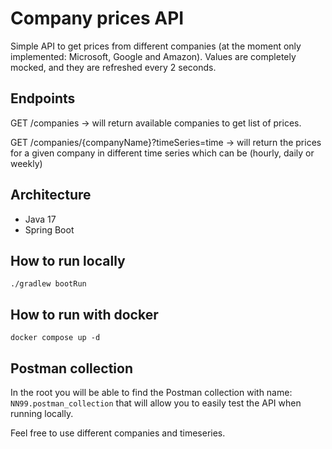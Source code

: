 # Company prices API
Simple API to get prices from different companies (at the moment only implemented: Microsoft, Google and Amazon). 
Values are completely mocked, and they are refreshed every 2 seconds.

## Endpoints
GET /companies -> will return available companies to get list of prices.

GET /companies/{companyName}?timeSeries=time -> will return the prices for a given company in different time series which can be (hourly, daily or weekly)

## Architecture
 - Java 17
 - Spring Boot

## How to run locally
`./gradlew bootRun`

## How to run with docker
`docker compose up -d`

## Postman collection
In the root you will be able to find the Postman collection with name: `NN99.postman_collection` that will allow you to easily test the API when running locally.

Feel free to use different companies and timeseries.